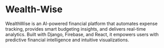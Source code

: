 # Wealth-Wise
WealthWise is an AI-powered financial platform that automates expense tracking, provides smart budgeting insights, and delivers real-time analytics. Built with Django, Firebase, and React, it empowers users with predictive financial intelligence and intuitive visualizations.
